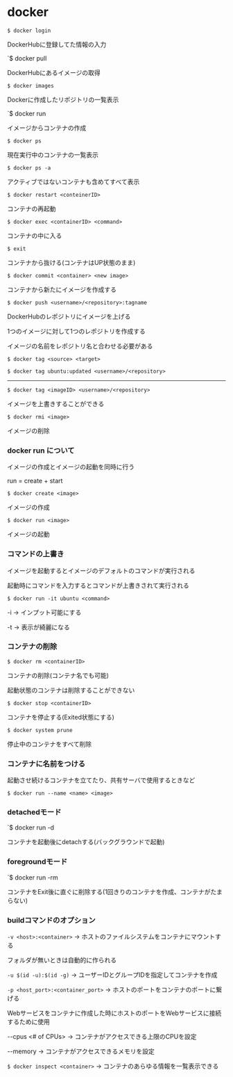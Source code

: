 # docker 

`$ docker login`

DockerHubに登録してた情報の入力

`$ docker pull <image>

DockerHubにあるイメージの取得

`$ docker images`

Dockerに作成したリポジトリの一覧表示

`$ docker run <image>

イメージからコンテナの作成

`$ docker ps`

現在実行中のコンテナの一覧表示

`$ docker ps -a`

アクティブではないコンテナも含めてすべて表示

`$ docker restart <conteinerID>`

コンテナの再起動

`$ docker exec <containerID> <command>`

コンテナの中に入る

`$ exit`

コンテナから抜ける(コンテナはUP状態のまま)

`$ docker commit <container> <new image>`

コンテナから新たにイメージを作成する

`$ docker push <username>/<repository>:tagname`

DockerHubのレポジトリにイメージを上げる

1つのイメージに対して1つのレポジトリを作成する

イメージの名前をレポジトリ名と合わせる必要がある

`$ docker tag <source> <target>`

`$ docker tag ubuntu:updated <username>/<repository>`

---

`$ docker tag <imageID> <username>/<repository>`

イメージを上書きすることができる

`$ docker rmi <image>`

イメージの削除

### docker run について

イメージの作成とイメージの起動を同時に行う

run = create + start

`$ docker create <image>`

イメージの作成

`$ docker run <image>`

イメージの起動

### コマンドの上書き

イメージを起動するとイメージのデフォルトのコマンドが実行される

起動時にコマンドを入力するとコマンドが上書きされて実行される

`$ docker run -it ubuntu <command>`

-i -> インプット可能にする

-t -> 表示が綺麗になる

### コンテナの削除

`$ docker rm <containerID>`

コンテナの削除(コンテナ名でも可能)

起動状態のコンテナは削除することができない

`$ docker stop <containerID>`

コンテナを停止する(Exited状態にする)

`$ docker system prune`

停止中のコンテナをすべて削除

### コンテナに名前をつける

起動させ続けるコンテナを立てたり、共有サーバで使用するときなど

`$ docker run --name <name> <image>`

### detachedモード

`$ docker run -d <image>

コンテナを起動後にdetachする(バックグラウンドで起動)

### foregroundモード

`$ docker run -rm <image>

コンテナをExit後に直ぐに削除する(1回きりのコンテナを作成、コンテナがたまらない)

### buildコマンドのオプション

`-v <host>:<container>` -> ホストのファイルシステムをコンテナにマウントする

フォルダが無いときは自動的に作られる

`-u $(id -u):$(id -g)` -> ユーザーIDとグループIDを指定してコンテナを作成

`-p <host_port>:<container_port>` -> ホストのポートをコンテナのポートに繋げる

Webサービスをコンテナに作成した時にホストのポートをWebサービスに接続するために使用

--cpus <# of CPUs> -> コンテナがアクセスできる上限のCPUを設定

--memory <byte> -> コンテナがアクセスできるメモリを設定

`$ docker inspect <container>` -> コンテナのあらゆる情報を一覧表示できる

